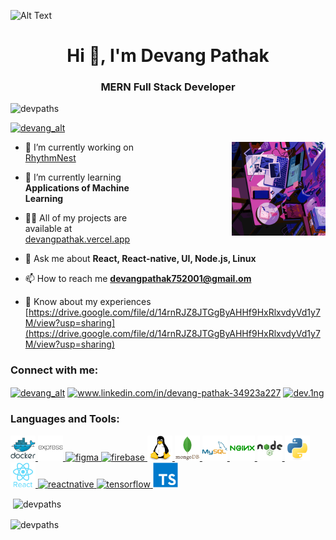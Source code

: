 ![Alt Text](https://user-images.githubusercontent.com/74038190/225813708-98b745f2-7d22-48cf-9150-083f1b00d6c9.gif)

<h1 align="center">Hi 👋, I'm Devang Pathak</h1>
<h3 align="center">MERN Full Stack Developer</h3>

<p align="left"> <img src="https://komarev.com/ghpvc/?username=devpaths&label=Profile%20views&color=0e75b6&style=flat" alt="devpaths" /> </p>

<p align="left"> <a href="https://twitter.com/devang_alt" target="blank"><img src="https://img.shields.io/twitter/follow/devang_alt?logo=twitter&style=for-the-badge" alt="devang_alt" /></a> </p> 


<div>
  <img 
    src="https://raw.githubusercontent.com/devpaths/devpaths/main/212750996-938b257b-266c-45a7-9af7-655341c0f58b.gif" 
    alt="gif" 
    style="float: right; width: 150px; margin-left: 150px;" 
  />

- 🔭 I’m currently working on [RhythmNest](https://github.com/devpaths/RhythmNest)

- 🌱 I’m currently learning **Applications of Machine Learning**

- 👨‍💻 All of my projects are available at [devangpathak.vercel.app](devangpathak.vercel.app)  

- 💬 Ask me about **React, React-native, UI, Node.js, Linux**

- 📫 How to reach me **devangpathak752001@gmail.om**

- 📄 Know about my experiences [https://drive.google.com/file/d/14rnRJZ8JTGgByAHHf9HxRlxvdyVd1y7M/view?usp=sharing](https://drive.google.com/file/d/14rnRJZ8JTGgByAHHf9HxRlxvdyVd1y7M/view?usp=sharing)
</div>
<h3 align="left">Connect with me:</h3>
<p align="left">
<a href="https://twitter.com/devang_alt" target="blank"><img align="center" src="https://raw.githubusercontent.com/rahuldkjain/github-profile-readme-generator/master/src/images/icons/Social/twitter.svg" alt="devang_alt" height="30" width="40" /></a>
<a href="https://linkedin.com/in/www.linkedin.com/in/devang-pathak-34923a227" target="blank"><img align="center" src="https://raw.githubusercontent.com/rahuldkjain/github-profile-readme-generator/master/src/images/icons/Social/linked-in-alt.svg" alt="www.linkedin.com/in/devang-pathak-34923a227" height="30" width="40" /></a>
<a href="https://instagram.com/dev.1ng" target="blank"><img align="center" src="https://raw.githubusercontent.com/rahuldkjain/github-profile-readme-generator/master/src/images/icons/Social/instagram.svg" alt="dev.1ng" height="30" width="40" /></a>
</p>

<h3 align="left">Languages and Tools:</h3>
<p align="left"> <a href="https://www.docker.com/" target="_blank" rel="noreferrer"> <img src="https://raw.githubusercontent.com/devicons/devicon/master/icons/docker/docker-original-wordmark.svg" alt="docker" width="40" height="40"/> </a> <a href="https://expressjs.com" target="_blank" rel="noreferrer"> <img src="https://raw.githubusercontent.com/devicons/devicon/master/icons/express/express-original-wordmark.svg" alt="express" width="40" height="40"/> </a> <a href="https://www.figma.com/" target="_blank" rel="noreferrer"> <img src="https://www.vectorlogo.zone/logos/figma/figma-icon.svg" alt="figma" width="40" height="40"/> </a> <a href="https://firebase.google.com/" target="_blank" rel="noreferrer"> <img src="https://www.vectorlogo.zone/logos/firebase/firebase-icon.svg" alt="firebase" width="40" height="40"/> </a> <a href="https://www.linux.org/" target="_blank" rel="noreferrer"> <img src="https://raw.githubusercontent.com/devicons/devicon/master/icons/linux/linux-original.svg" alt="linux" width="40" height="40"/> </a> <a href="https://www.mongodb.com/" target="_blank" rel="noreferrer"> <img src="https://raw.githubusercontent.com/devicons/devicon/master/icons/mongodb/mongodb-original-wordmark.svg" alt="mongodb" width="40" height="40"/> </a> <a href="https://www.mysql.com/" target="_blank" rel="noreferrer"> <img src="https://raw.githubusercontent.com/devicons/devicon/master/icons/mysql/mysql-original-wordmark.svg" alt="mysql" width="40" height="40"/> </a> <a href="https://www.nginx.com" target="_blank" rel="noreferrer"> <img src="https://raw.githubusercontent.com/devicons/devicon/master/icons/nginx/nginx-original.svg" alt="nginx" width="40" height="40"/> </a> <a href="https://nodejs.org" target="_blank" rel="noreferrer"> <img src="https://raw.githubusercontent.com/devicons/devicon/master/icons/nodejs/nodejs-original-wordmark.svg" alt="nodejs" width="40" height="40"/> </a> <a href="https://www.python.org" target="_blank" rel="noreferrer"> <img src="https://raw.githubusercontent.com/devicons/devicon/master/icons/python/python-original.svg" alt="python" width="40" height="40"/> </a> <a href="https://reactjs.org/" target="_blank" rel="noreferrer"> <img src="https://raw.githubusercontent.com/devicons/devicon/master/icons/react/react-original-wordmark.svg" alt="react" width="40" height="40"/> </a> <a href="https://reactnative.dev/" target="_blank" rel="noreferrer"> <img src="https://reactnative.dev/img/header_logo.svg" alt="reactnative" width="40" height="40"/> </a> <a href="https://www.tensorflow.org" target="_blank" rel="noreferrer"> <img src="https://www.vectorlogo.zone/logos/tensorflow/tensorflow-icon.svg" alt="tensorflow" width="40" height="40"/> </a> <a href="https://www.typescriptlang.org/" target="_blank" rel="noreferrer"> <img src="https://raw.githubusercontent.com/devicons/devicon/master/icons/typescript/typescript-original.svg" alt="typescript" width="40" height="40"/> </a> </p>

<p>&nbsp;<img align="center" src="https://github-readme-stats.vercel.app/api?username=devpaths&show_icons=true&locale=en" alt="devpaths" /></p>

<p><img align="center" src="https://github-readme-streak-stats.herokuapp.com/?user=devpaths&" alt="devpaths" /></p>


